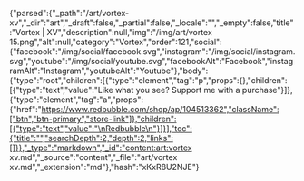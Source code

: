 {"parsed":{"_path":"/art/vortex-xv","_dir":"art","_draft":false,"_partial":false,"_locale":"","_empty":false,"title":"Vortex | XV","description":null,"img":"/img/art/vortex 15.png","alt":null,"category":"Vortex","order":121,"social":{"facebook":"/img/social/facebook.svg","instagram":"/img/social/instagram.svg","youtube":"/img/social/youtube.svg","facebookAlt":"Facebook","instagramAlt":"Instagram","youtubeAlt":"Youtube"},"body":{"type":"root","children":[{"type":"element","tag":"p","props":{},"children":[{"type":"text","value":"Like what you see? Support me with a purchase"}]},{"type":"element","tag":"a","props":{"href":"https://www.redbubble.com/shop/ap/104513362","className":["btn","btn-primary","store-link"]},"children":[{"type":"text","value":"\nRedbubble\n"}]}],"toc":{"title":"","searchDepth":2,"depth":2,"links":[]}},"_type":"markdown","_id":"content:art:vortex xv.md","_source":"content","_file":"art/vortex xv.md","_extension":"md"},"hash":"xKxR8U2NJE"}